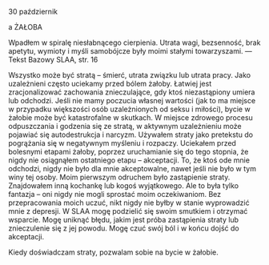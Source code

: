 30 październik

a 
ŻAŁOBA

 Wpadłem w spiralę niesłabnącego cierpienia. Utrata wagi, bezsenność, brak apetytu, wymioty i myśli samobójcze były moimi stałymi towarzyszami. — Tekst Bazowy SLAA, str. 16

 Wszystko może być stratą – śmierć, utrata związku lub utrata pracy. Jako uzależnieni często uciekamy przed bólem żałoby. Łatwiej jest zracjonalizować zachowania znieczulające, gdy ktoś niezastąpiony umiera lub odchodzi. Jeśli nie mamy poczucia własnej wartości (jak to ma miejsce w przypadku większości osób uzależnionych od seksu i miłości), bycie w żałobie może być katastrofalne w skutkach. W miejsce zdrowego procesu odpuszczania i godzenia się ze stratą, w aktywnym uzależnieniu może pojawiać się autodestrukcja i narcyzm. Używałem straty jako pretekstu do pogrążania się w negatywnym myśleniu i rozpaczy. Uciekałem przed bolesnymi etapami żałoby, poprzez uruchamianie się do tego stopnia, że nigdy nie osiągnąłem ostatniego etapu – akceptacji. To, że ktoś ode mnie odchodzi, nigdy nie było dla mnie akceptowalne, nawet jeśli nie było w tym winy tej osoby. Moim pierwszym odruchem było zastąpienie straty. Znajdowałem inną kochankę lub kogoś wyjątkowego. Ale to była tylko fantazja – oni nigdy nie mogli sprostać moim oczekiwaniom. Bez przepracowania moich uczuć, nikt nigdy nie byłby w stanie wyprowadzić mnie z depresji. W SLAA mogę podzielić się swoim smutkiem i otrzymać wsparcie. Mogę uniknąć błędu, jakim jest próba zastąpienia straty lub znieczulenie się z jej powodu. Mogę czuć swój ból i w końcu dojść do akceptacji.

 Kiedy doświadczam straty, pozwalam sobie na bycie w żałobie.
